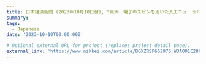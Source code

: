 ```yaml
---
title: 日本経済新聞 (2023年10月10日付), "東大、電子のスピンを用いた人工ニューラルネットワークの新しい動作原理を発見"
summary: 
tags:
  - Japanese
date: '2023-10-10T00:00:00Z'

# Optional external URL for project (replaces project detail page).
external_link: 'https://www.nikkei.com/article/DGXZRSP662976_W3A001C2000000/'
---
```

